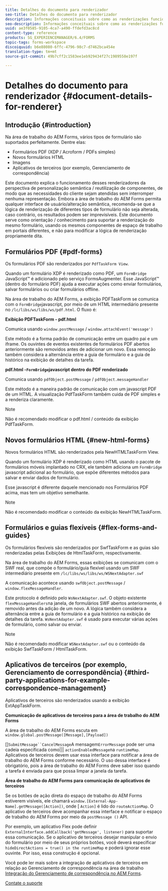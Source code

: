```yaml
---
title: Detalhes do documento para renderizador
seo-title: Detalhes do documento para renderizador
description: Informações conceituais sobre como as renderizações funcionam na área de trabalho do AEM Forms para renderizar os vários tipos de formulários e arquivos suportados.
seo-description: Informações conceituais sobre como as renderizações funcionam na área de trabalho do AEM Forms para renderizar os vários tipos de formulários e arquivos suportados.
uuid: ae3f0585-9105-4ca7-a490-ffdefd3ac8cd
content-type: reference
products: SG_EXPERIENCEMANAGER/6.4/FORMS
topic-tags: forms-workspace
discoiquuid: b6e88080-6ffc-4796-98c7-d7462bca454e
translation-type: tm+mt
source-git-commit: 49b7cff2c1583ee1eb929434f27c1989558e197f

---
```



# Detalhes do documento para renderizador {#document-details-for-renderer}

## Introdução {#introduction}

Na área de trabalho do AEM Forms, vários tipos de formulário são suportados perfeitamente. Dentre elas:

* Formulários PDF (XDP / Acroform / PDFs simples)
* Novos formulários HTML
* Imagens
* Aplicativos de terceiros (por exemplo, Gerenciamento de correspondência)

Este documento explica o funcionamento desses renderizadores da perspectiva de personalização semântica / reutilização de componentes, de modo que as necessidades do cliente sejam atendidas sem interromper nenhuma representação. Embora a área de trabalho do AEM Forms permita qualquer interface de usuário/alteração semântica, recomenda-se que a lógica de renderização de diferentes tipos de formulário não seja alterada, caso contrário, os resultados podem ser imprevisíveis. Este documento serve como orientação / conhecimento para suportar a renderização do mesmo formulário, usando os mesmos componentes de espaço de trabalho em portais diferentes, e não para modificar a lógica de renderização propriamente dita.

## Formulários PDF {#pdf-forms}

Os formulários PDF são renderizados por `PdfTaskForm View`.

Quando um formulário XDP é renderizado como PDF, um `FormBridge` JavaScript™ é adicionado pelo serviço FormsAugmenter. Esse JavaScript™ (dentro do formulário PDF) ajuda a executar ações como enviar formulários, salvar formulários ou criar formulários offline.

Na área de trabalho do AEM Forms, a exibição PDFTaskForm se comunica com o `FormBridge`javascript, por meio de um HTML intermediário presente no `/lc/libs/ws/libs/ws/pdf.html`. O fluxo é:

**Exibição PDFTaskForm - pdf.html**

Comunica usando `window.postMessage` / `window.attachEvent('message')`

Este método é a forma padrão de comunicação entre um quadro pai e um iframe. Os ouvintes de eventos existentes de formulários PDF abertos anteriormente são removidos antes de adicionar um novo. Essa remoção também considera a alternância entre a guia de formulário e a guia de histórico na exibição de detalhes da tarefa.

**pdf.html -`FormBridge`javascript dentro do PDF renderizado**

Comunica usando `pdfObject.postMessage` / `pdfObject.messageHandler`

Este método é a maneira padrão de comunicação com um javascript PDF de um HTML. A visualização PdfTaskForm também cuida de PDF simples e a renderiza claramente.

>[!NOTE]
>
>Não é recomendado modificar o pdf.html / conteúdo da exibição PdfTaskForm.

## Novos formulários HTML {#new-html-forms}

Novos formulários HTML são renderizados pela NewHTMLTaskForm View.

Quando um formulário XDP é renderizado como HTML usando o pacote de formulários móveis implantado no CRX, ele também adiciona um `FormBridge` javascript adicional ao formulário, que expõe diferentes métodos para salvar e enviar dados de formulário.

Esse javascript é diferente daquele mencionado nos Formulários PDF acima, mas tem um objetivo semelhante.

>[!NOTE]
>
>Não é recomendado modificar o conteúdo da exibição NewHTMLTaskForm.

## Formulários e guias flexíveis {#flex-forms-and-guides}

Os formulários flexíveis são renderizados por SwfTaskForm e as guias são renderizadas pelas Exibições de HtmlTaskForm, respectivamente.

Na área de trabalho do AEM Forms, essas exibições se comunicam com o SWF real, que compõe o formulário/guia flexível usando um SWF intermediário presente em `/lc/libs/ws/libs/ws/WSNextAdapter.swf`

A comunicação acontece usando `swfObject.postMessage` / `window.flexMessageHandler`.

Este protocolo é definido pelo `WsNextAdapter.swf`. O objeto existente `flexMessageHandlers`na janela, de formulários SWF abertos anteriormente, é removido antes da adição de um novo. A lógica também considera a alternância entre a guia de formulário e a guia histórico na exibição de detalhes da tarefa. `WsNextAdapter.swf` é usado para executar várias ações de formulário, como salvar ou enviar.

>[!NOTE]
>
>Não é recomendado modificar `WSNextAdapter.swf` ou o conteúdo da exibição SwfTaskForm / HtmlTaskForm.

## Aplicativos de terceiros (por exemplo, Gerenciamento de correspondência) {#third-party-applications-for-example-correspondence-management}

Aplicativos de terceiros são renderizados usando a exibição ExtAppTaskForm.

**Comunicação de aplicativos de terceiros para a área de trabalho do AEM Forms**

A área de trabalho do AEM Forms escuta em `window.global.postMessage([Message],[Payload])`

[]`SubmitMessage``CancelMessage`A mensagem`ErrorMessage` pode ser uma cadeia especificada como||| `actionEnabledMessage`na `runtimeMap`. Aplicativos de terceiros devem usar essa interface para notificar a área de trabalho do AEM Forms conforme necessário. O uso dessa interface é obrigatório, pois a área de trabalho do AEM Forms deve saber isso quando a tarefa é enviada para que possa limpar a janela da tarefa.

**Área de trabalho do AEM Forms para comunicação de aplicativos de terceiros**

Se os botões de ação direta do espaço de trabalho do AEM Forms estiverem visíveis, ele chamará `window.[External-App-Name].getMessage([Action])`, onde [ `Action]` é lido do `routeActionMap`. O aplicativo de terceiros deve acompanhar essa interface e notificar o espaço de trabalho do AEM Forms por meio da `postMessage ()` API.

Por exemplo, um aplicativo Flex pode definir `ExternalInterface.addCallback('getMessage', listener)` para suportar essa comunicação. Se o aplicativo de terceiros desejar manipular o envio do formulário por meio de seus próprios botões, você deverá especificar `hideDirectActions = true() in the runtimeMap` e poderá ignorar esse ouvinte. Por isso, essa construção é opcional.

Você pode ler mais sobre a integração de aplicativos de terceiros em relação ao Gerenciamento de correspondência na área de trabalho [Integração do Gerenciamento de correspondência no AEM Forms](/help/forms/using/integrating-correspondence-management-html-workspace.md).


[Contate o suporte](https://www.adobe.com/account/sign-in.supportportal.html)
